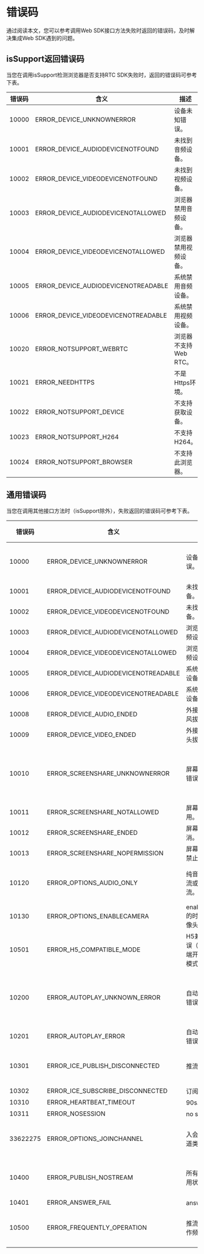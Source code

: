# 错误码

通过阅读本文，您可以参考调用Web SDK接口方法失败时返回的错误码，及时解决集成Web SDK遇到的问题。

## isSupport返回错误码

当您在调用isSupport检测浏览器是否支持RTC SDK失败时，返回的错误码可参考下表。

|错误码|含义|描述|类型|
|---|--|--|--|
|10000|ERROR\_DEVICE\_UNKNOWNERROR|设备未知错误。|设备错误|
|10001|ERROR\_DEVICE\_AUDIODEVICENOTFOUND|未找到音频设备。|
|10002|ERROR\_DEVICE\_VIDEODEVICENOTFOUND|未找到视频设备。|
|10003|ERROR\_DEVICE\_AUDIODEVICENOTALLOWED|浏览器禁用音频设备。|
|10004|ERROR\_DEVICE\_VIDEODEVICENOTALLOWED|浏览器禁用视频设备。|
|10005|ERROR\_DEVICE\_AUDIODEVICENOTREADABLE|系统禁用音频设备。|
|10006|ERROR\_DEVICE\_VIDEODEVICENOTREADABLE|系统禁用视频设备。|
|10020|ERROR\_NOTSUPPORT\_WEBRTC|浏览器不支持Web RTC。| Web RTC检测错误|
|10021|ERROR\_NEEDHTTPS|不是Https环境。|
|10022|ERROR\_NOTSUPPORT\_DEVICE|不支持获取设备。|
|10023|ERROR\_NOTSUPPORT\_H264|不支持H264。|
|10024|ERROR\_NOTSUPPORT\_BROWSER|不支持此浏览器。|

## 通用错误码

当您在调用其他接口方法时（isSupport除外），失败返回的错误码可参考下表。

|错误码|含义|描述|类型|
|---|--|--|--|
|10000|ERROR\_DEVICE\_UNKNOWNERROR|设备未知错误。|设备错误|
|10001|ERROR\_DEVICE\_AUDIODEVICENOTFOUND|未找到音频设备。|
|10002|ERROR\_DEVICE\_VIDEODEVICENOTFOUND|未找到视频设备。|
|10003|ERROR\_DEVICE\_AUDIODEVICENOTALLOWED|浏览器禁用音频设备。|
|10004|ERROR\_DEVICE\_VIDEODEVICENOTALLOWED|浏览器禁用视频设备。|
|10005|ERROR\_DEVICE\_AUDIODEVICENOTREADABLE|系统禁用音频设备。|
|10006|ERROR\_DEVICE\_VIDEODEVICENOTREADABLE|系统禁用视频设备。|
|10008|ERROR\_DEVICE\_AUDIO\_ENDED|外接设备麦克风拔出。|
|10009|ERROR\_DEVICE\_VIDEO\_ENDED|外接设备摄像头拔出。|
|10010|ERROR\_SCREENSHARE\_UNKNOWNERROR|屏幕共享未知错误。|屏幕共享错误|
|10011|ERROR\_SCREENSHARE\_NOTALLOWED|屏幕共享被禁用。|
|10012|ERROR\_SCREENSHARE\_ENDED|屏幕共享已取消。|
|10013|ERROR\_SCREENSHARE\_NOPERMISSION|屏幕共享系统禁止（mac）。|
|10120|ERROR\_OPTIONS\_AUDIO\_ONLY|纯音频模式推流或订阅其他流。|配置错误|
|10130|ERROR\_OPTIONS\_ENABLECAMERA|enableCamera的时候调用摄像头。|
|10501|ERROR\_H5\_COMPATIBLE\_MODE|H5兼容模式错误（需要非H5端开启H5兼容模式）。|
|10200|ERROR\_AUTOPLAY\_UNKNOWN\_ERROR|自动播放未知错误。|自动播放错误|
|10201|ERROR\_AUTOPLAY\_ERROR|自动播放失败错误。|
|10301|ERROR\_ICE\_PUBLISH\_DISCONNECTED|推流ice断开。|网络错误|
|10302|ERROR\_ICE\_SUBSCRIBE\_DISCONNECTED|订阅ice断开。|
|10310|ERROR\_HEARTBEAT\_TIMEOUT|90s心跳超时。|
|10311|ERROR\_NOSESSION|no session。|
|33622275|ERROR\_OPTIONS\_JOINCHANNEL|入会失败，频道类型错误。|频道类型|
|10400|ERROR\_PUBLISH\_NOSTREAM|所有流都是禁用状态。|推流错误|
|10401|ERROR\_ANSWER\_FAIL|answer失败。|
|10500|ERROR\_FREQUENTLY\_OPERATION|推流或订阅操作频繁。|操作错误|

